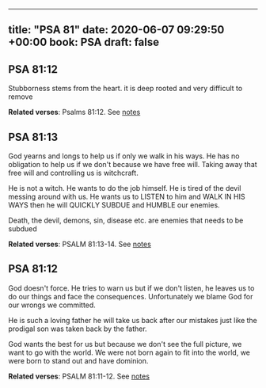 
---
title: "PSA 81"
date: 2020-06-07 09:29:50 +00:00
book: PSA
draft: false
---

## PSA 81:12

Stubborness stems from the heart. it is deep rooted and very difficult to remove

**Related verses**: Psalms 81:12. See [notes](https://my.bible.com/notes/3446595416509637429)


## PSA 81:13

God yearns and longs to help us if only we walk in his ways. He has no obligation to help us if we don't because we have free will. Taking away that free will and controlling us is witchcraft.

He is not a witch. He wants to do the job himself. He is tired of the devil messing around with us.
He wants us to LISTEN to him and WALK IN HIS WAYS then he will QUICKLY SUBDUE and HUMBLE our enemies.

Death, the devil, demons, sin, disease etc. are enemies that needs to be subdued

**Related verses**: PSALM 81:13-14. See [notes](https://my.bible.com/notes/2615899297833279641)


## PSA 81:12

God doesn't force. He tries to warn us but if we don't listen, he leaves us to do our things and face the consequences. Unfortunately we blame God for our wrongs we committed.

He is such a loving father he will take us back after our mistakes just like the prodigal son was taken back by the father.

God wants the best for us but because we don't see the full picture, we want to go with the world. We were not born again to fit into the world, we were born to stand out and have dominion.

**Related verses**: PSALM 81:11-12. See [notes](https://my.bible.com/notes/2615889879573979253)

